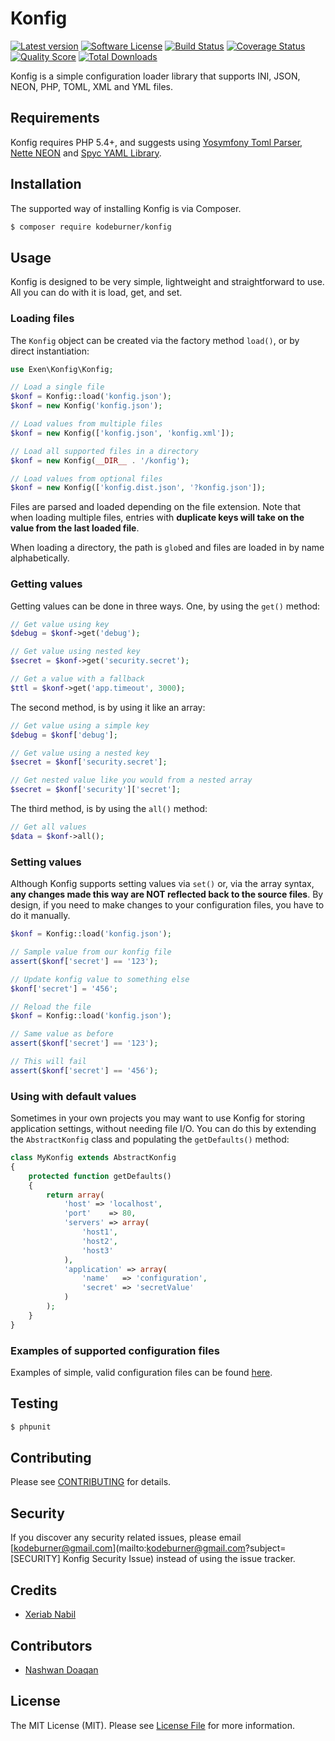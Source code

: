 # Konfig

[![Latest version][ico-version]][link-packagist]
[![Software License][ico-license]][link-license]
[![Build Status][ico-travis]][link-travis]
[![Coverage Status][ico-scrutinizer]][link-scrutinizer]
[![Quality Score][ico-code-quality]][link-code-quality]
[![Total Downloads][ico-downloads]][link-downloads]

Konfig is a simple configuration loader library that supports INI, JSON, NEON, PHP, TOML, XML
and YML files.

## Requirements

Konfig requires PHP 5.4+, and suggests using [Yosymfony Toml Parser](https://github.com/yosymfony/Toml), [Nette NEON](https://github.com/nette/neon) and [Spyc YAML Library](https://github.com/mustangostang/spyc/).

## Installation

The supported way of installing Konfig is via Composer.

```sh
$ composer require kodeburner/konfig
```

## Usage

Konfig is designed to be very simple, lightweight and straightforward to use. All you can do with
it is load, get, and set.

### Loading files

The `Konfig` object can be created via the factory method `load()`, or
by direct instantiation:

```php
use Exen\Konfig\Konfig;

// Load a single file
$konf = Konfig::load('konfig.json');
$konf = new Konfig('konfig.json');

// Load values from multiple files
$konf = new Konfig(['konfig.json', 'konfig.xml']);

// Load all supported files in a directory
$konf = new Konfig(__DIR__ . '/konfig');

// Load values from optional files
$konf = new Konfig(['konfig.dist.json', '?konfig.json']);
```

Files are parsed and loaded depending on the file extension. Note that when
loading multiple files, entries with **duplicate keys will take on the value
from the last loaded file**.

When loading a directory, the path is `glob`ed and files are loaded in by
name alphabetically.

### Getting values

Getting values can be done in three ways. One, by using the `get()` method:

```php
// Get value using key
$debug = $konf->get('debug');

// Get value using nested key
$secret = $konf->get('security.secret');

// Get a value with a fallback
$ttl = $konf->get('app.timeout', 3000);
```

The second method, is by using it like an array:

```php
// Get value using a simple key
$debug = $konf['debug'];

// Get value using a nested key
$secret = $konf['security.secret'];

// Get nested value like you would from a nested array
$secret = $konf['security']['secret'];
```

The third method, is by using the `all()` method:

```php
// Get all values
$data = $konf->all();
```

### Setting values

Although Konfig supports setting values via `set()` or, via the
array syntax, **any changes made this way are NOT reflected back to the
source files**. By design, if you need to make changes to your
configuration files, you have to do it manually.

```php
$konf = Konfig::load('konfig.json');

// Sample value from our konfig file
assert($konf['secret'] == '123');

// Update konfig value to something else
$konf['secret'] = '456';

// Reload the file
$konf = Konfig::load('konfig.json');

// Same value as before
assert($konf['secret'] == '123');

// This will fail
assert($konf['secret'] == '456');
```

### Using with default values

Sometimes in your own projects you may want to use Konfig for storing
application settings, without needing file I/O. You can do this by extending
the `AbstractKonfig` class and populating the `getDefaults()` method:

```php
class MyKonfig extends AbstractKonfig
{
    protected function getDefaults()
    {
        return array(
            'host' => 'localhost',
            'port'    => 80,
            'servers' => array(
                'host1',
                'host2',
                'host3'
            ),
            'application' => array(
                'name'   => 'configuration',
                'secret' => 'secretValue'
            )
        );
    }
}
```

### Examples of supported configuration files

Examples of simple, valid configuration files can be found [here](tests/mocks/pass).


## Testing

``` bash
$ phpunit
```


## Contributing

Please see [CONTRIBUTING](CONTRIBUTING.md) for details.


## Security

If you discover any security related issues, please email [kodeburner@gmail.com](mailto:kodeburner@gmail.com?subject=[SECURITY] Konfig Security Issue) instead of using the issue tracker.


## Credits

- [Xeriab Nabil](https://github.com/xeriab)


## Contributors

- [Nashwan Doaqan](https://github.com/nash-ye)


## License

The MIT License (MIT). Please see [License File](LICENSE.md) for more information.

[ico-version]: https://img.shields.io/packagist/v/kodeburner/konfig.svg?style=flat-square
[ico-license]: https://img.shields.io/badge/license-MIT-brightgreen.svg?style=flat-square
[ico-travis]: https://img.shields.io/travis/xeriab/konfig/master.svg?style=flat-square
[ico-scrutinizer]: https://scrutinizer-ci.com/g/xeriab/konfig/badges/coverage.png?b=master
[ico-code-quality]: https://scrutinizer-ci.com/g/xeriab/konfig/badges/quality-score.png?b=master
[ico-downloads]: https://img.shields.io/packagist/dt/kodeburner/konfig.svg?style=flat-square

[link-packagist]: https://packagist.org/packages/kodeburner/konfig
[link-license]: http://xeriab.mit-license.org
[link-travis]: https://travis-ci.org/xeriab/konfig
[link-scrutinizer]: https://scrutinizer-ci.com/g/xeriab/konfig/code-structure
[link-code-quality]: https://scrutinizer-ci.com/g/xeriab/konfig
[link-downloads]: https://packagist.org/packages/kodeburner/konfig
